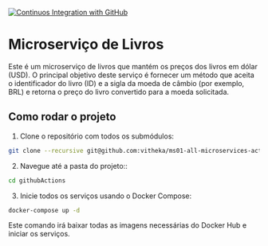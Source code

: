 [![Continuos Integration with GitHub](https://github.com/vitheka/ms01-all-microservices-action/actions/workflows/docker-publish.yml/badge.svg)](https://github.com/vitheka/ms01-all-microservices-action/actions/workflows/docker-publish.yml)

# Microserviço de Livros

Este é um microserviço de livros que mantém os preços dos livros em dólar (USD). O principal objetivo deste serviço é fornecer um método que aceita o identificador do livro (ID) e a sigla da moeda de câmbio (por exemplo, BRL) e retorna o preço do livro convertido para a moeda solicitada.

## Como rodar o projeto

1. Clone o repositório com todos os submódulos:
```bash
git clone --recursive git@github.com:vitheka/ms01-all-microservices-action.git
```

2. Navegue até a pasta do projeto::
```bash
cd githubActions
```
3. Inicie todos os serviços usando o Docker Compose: 
```bash
docker-compose up -d
```
Este comando irá baixar todas as imagens necessárias do Docker Hub e iniciar os serviços.


